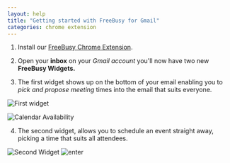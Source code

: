 ```yaml
---
layout: help
title: "Getting started with FreeBusy for Gmail"
categories: chrome extension
---
```


 1. Install our [FreeBusy Chrome Extension](https://freebusy.io/chrome).
 
 2. Open your **inbox** on your *Gmail account* you'll now have two new **FreeBusy Widgets.**
 
 3. The first widget shows up on the bottom of your email enabling you to *pick and propose meeting* times into the email that suits everyone.
 
![First widget](https://imgur.com/vly1fAa.png)

![Calendar Availability ](http://imgur.com/ykbB85l.png)

 4. The second widget, allows you to schedule an event straight away, picking a time that suits all attendees.

![Second Widget](https://imgur.com/MOEaWNN.png)
![enter](https://imgur.com/tWO2Kb7.png)
